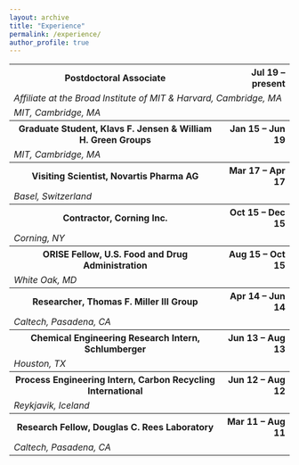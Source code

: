 ```yaml
---
layout: archive
title: "Experience"
permalink: /experience/
author_profile: true
---
```


<table width="90%">

<tr>
	<th>Postdoctoral Associate</th>
	<th style="text-align:right">Jul 19 – present</th>
</tr>
<tr><td colspan="2"><em>Affiliate at the Broad Institute of MIT &amp; Harvard, Cambridge, MA</em></td></tr>
<tr><td colspan="2"><em>MIT, Cambridge, MA</em></td></tr>



<tr>
	<th>Graduate Student, Klavs F. Jensen &amp; William H. Green Groups</th>
	<th style="text-align:right">Jan 15 – Jun 19</th>
</tr>
<tr><td colspan="2"><em>MIT, Cambridge, MA</em></td></tr>


<tr>
	<th>Visiting Scientist, Novartis Pharma AG</th>
	<th style="text-align:right">Mar 17 – Apr 17</th>
</tr>
<tr><td colspan="2"><em>Basel, Switzerland</em></td></tr>



<tr>
	<th>Contractor, Corning Inc.</th>
	<th style="text-align:right">Oct 15 – Dec 15</th>
</tr>
<tr><td colspan="2"><em>Corning, NY</em></td></tr>



<tr>
	<th>ORISE Fellow, U.S. Food and Drug Administration</th>
	<th style="text-align:right">Aug 15 – Oct 15</th>
</tr>
<tr><td colspan="2"><em>White Oak, MD</em></td></tr>



<tr>
	<th>Researcher, Thomas F. Miller III Group</th>
	<th style="text-align:right">Apr 14 – Jun 14</th>
</tr>
<tr><td colspan="2"><em>Caltech, Pasadena, CA</em></td></tr>



<tr>
	<th>Chemical Engineering Research Intern, Schlumberger</th>
	<th style="text-align:right">Jun 13 – Aug 13</th>
</tr>
<tr><td colspan="2"><em>Houston, TX</em></td></tr>



<tr>
	<th>Process Engineering Intern, Carbon Recycling International</th>
	<th style="text-align:right">Jun 12 – Aug 12</th>
</tr>
<tr><td colspan="2"><em>Reykjavik, Iceland</em></td></tr>



<tr>
	<th>Research Fellow, Douglas C. Rees Laboratory</th>
	<th style="text-align:right">Mar 11 – Aug 11</th>
</tr>
<tr><td colspan="2"><em>Caltech, Pasadena, CA</em></td></tr>



</table>


